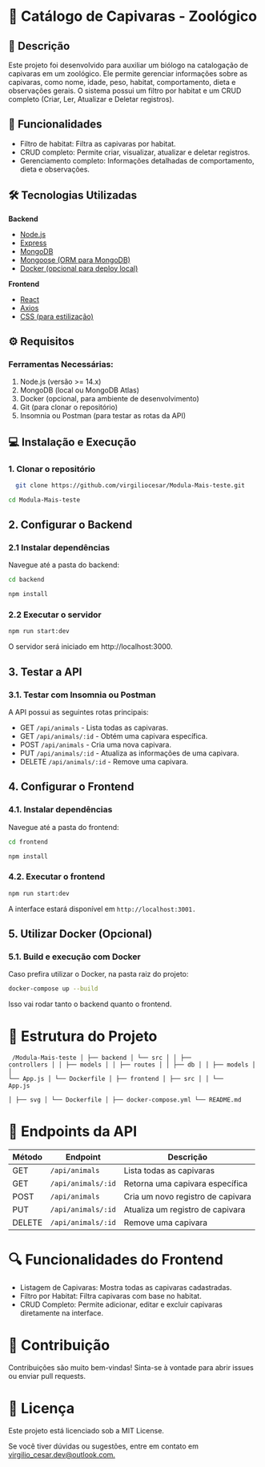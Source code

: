 # 🦫 Catálogo de Capivaras - Zoológico

## 📜 Descrição
Este projeto foi desenvolvido para auxiliar um biólogo na catalogação de capivaras em um zoológico. Ele permite gerenciar informações sobre as capivaras, como nome, idade, peso, habitat, comportamento, dieta e observações gerais. O sistema possui um filtro por habitat e um CRUD completo (Criar, Ler, Atualizar e Deletar registros).
## 🚀 Funcionalidades
- Filtro de habitat: Filtra as capivaras por habitat.
- CRUD completo: Permite criar, visualizar, atualizar e deletar registros.
- Gerenciamento completo: Informações detalhadas de comportamento, dieta e observações.

## 🛠 Tecnologias Utilizadas
<strong> Backend </strong>
   <ul>
     <li><a href="https://nodejs.org/">Node.js</a></li>
     <li><a href="https://expressjs.com/pt-br/">Express</a></li>
     <li><a href="https://www.mongodb.com/pt-br?msockid=3c27632a75dc682b1d74778a74cd6924">MongoDB</a></li>
     <li><a href="https://mongoosejs.com/">Mongoose (ORM para MongoDB)</a></li>
     <li><a href="https://www.docker.com/">Docker (opcional para deploy local)</a></li>
   </ul>
   <strong> Frontend </strong>
   <ul>
     <li><a href="https://pt-br.legacy.reactjs.org/">React</a></li>
     <li><a href="https://axios-http.com/">Axios</a></li>
     <li><a href="https://www.w3schools.com/Css/">CSS (para estilização)</a></li>
   </ul>

## ⚙️ Requisitos
### Ferramentas Necessárias:

1. Node.js (versão >= 14.x)
2. MongoDB (local ou MongoDB Atlas)
3. Docker (opcional, para ambiente de desenvolvimento)
4. Git (para clonar o repositório)
5. Insomnia ou Postman (para testar as rotas da API)

## 💻 Instalação e Execução

### 1. Clonar o repositório

```bash
  git clone https://github.com/virgiliocesar/Modula-Mais-teste.git
```
```bash
cd Modula-Mais-teste
```
## 2. Configurar o Backend

### 2.1 Instalar dependências
Navegue até a pasta do backend:
```bash
cd backend
```
```bash
npm install
```
### 2.2 Executar o servidor
```bash
npm run start:dev
```
O servidor será iniciado em http://localhost:3000.

## 3. Testar a API
### 3.1. Testar com Insomnia ou Postman
A API possui as seguintes rotas principais:
- GET <code>/api/animals</code> - Lista todas as capivaras.
- GET <code>/api/animals/:id</code> - Obtém uma capivara específica.
- POST <code>/api/animals</code> - Cria uma nova capivara.  
- PUT <code>/api/animals/:id</code> - Atualiza as informações de uma capivara.
- DELETE <code>/api/animals/:id</code> - Remove uma capivara.

## 4. Configurar o Frontend
### 4.1. Instalar dependências
Navegue até a pasta do frontend:

```bash
cd frontend
```
```bash
npm install
```
### 4.2. Executar o frontend
```bash
npm run start:dev
```
A interface estará disponível em <code>http://localhost:3001.</code>

## 5. Utilizar Docker (Opcional)
### 5.1. Build e execução com Docker
Caso prefira utilizar o Docker, na pasta raiz do projeto:
```bash
docker-compose up --build
```
Isso vai rodar tanto o backend quanto o frontend.

# 📂 Estrutura do Projeto
<prev><code>
/Modula-Mais-teste
│
├── backend
│   └── src
│   │    ├── controllers
│   │    ├── models
│   │    ├── routes
│   │    ├── db
│   │    ├── models
│   │    └── App.js
│   └── Dockerfile
│
├── frontend
│   ├── src
│   │   └── App.js  
│   ├── svg
│   └── Dockerfile
│
├── docker-compose.yml
└── README.md
</code></prev>
# 📡 Endpoints da API
   <table>
        <thead>
            <tr>
                <th>Método</th>
                <th>Endpoint</th>
                <th>Descrição</th>
            </tr>
        </thead>
        <tbody>
            <tr>
                <td>GET</td>
                <td><code>/api/animals</code></td>
                <td>Lista todas as capivaras</td>
            </tr>
            <tr>
                <td>GET</td>
                <td><code>/api/animals/:id</code></td>
                <td>Retorna uma capivara específica</td>
            </tr>
            <tr>
                <td>POST</td>
                <td><code>/api/animals</code></td>
                <td>Cria um novo registro de capivara</td>
            </tr>
            <tr>
                <td>PUT</td>
                <td><code>/api/animals/:id</code></td>
                <td>Atualiza um registro de capivara</td>
            </tr>
            <tr>
                <td>DELETE</td>
                <td><code>/api/animals/:id</code></td>
                <td>Remove uma capivara</td>
            </tr>
        </tbody>
    </table>
    
# 🔍 Funcionalidades do Frontend

- Listagem de Capivaras: Mostra todas as capivaras cadastradas.
- Filtro por Habitat: Filtra capivaras com base no habitat.
- CRUD Completo: Permite adicionar, editar e excluir capivaras diretamente na interface.

# 🤝 Contribuição
Contribuições são muito bem-vindas! Sinta-se à vontade para abrir issues ou enviar pull requests.

# 📝 Licença
Este projeto está licenciado sob a MIT License.

<p>Se você tiver dúvidas ou sugestões, entre em contato em <a href="mailto:virgilio_cesar.dev@outlook.com">virgilio_cesar.dev@outlook.com.</p>









